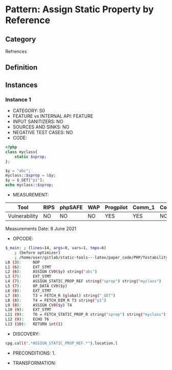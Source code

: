 # Pattern: Assign Static Property by Reference

## Category

Refrences

## Definition

## Instances

### Instance 1

- CATEGORY: S0
- FEATURE vs INTERNAL API: FEATURE
- INPUT SANITIZERS:  NO
- SOURCES AND SINKS: NO 
- NEGATIVE TEST CASES: NO
- CODE:

```php
<?php
class myclass{
	static $sprop;
};

$y = "abc";
myclass::$sprop = &$y;
$y = $_GET["p1"];
echo myclass::$sprop;
```

- MEASUREMENT:

| Tool          | RIPS | phpSAFE | WAP  | Progpilot | Comm_1 | Comm_2 | Correct |
| ------------- | ---- | ------- | ---- | --------- | ------- | --------- | ------- |
| Vulnerability | NO   | NO      | NO   | YES       | YES     | NO        | YES     |
Measurements Date: 8 June 2021

- OPCODE:

```bash
$_main: ; (lines=14, args=0, vars=1, tmps=6)
    ; (before optimizer)
    ; /home/user/gitlab/static-tools---latex/paper_code/PHP/Testability_Patterns/122_assign_static_prop_ref/122_assign_static_prop_ref.php:1-10
L0 (3):     NOP
L1 (6):     EXT_STMT
L2 (6):     ASSIGN CV0($y) string("abc")
L3 (7):     EXT_STMT
L4 (7):     ASSIGN_STATIC_PROP_REF string("sprop") string("myclass")
L5 (7):     OP_DATA CV0($y)
L6 (8):     EXT_STMT
L7 (8):     T3 = FETCH_R (global) string("_GET")
L8 (8):     T4 = FETCH_DIM_R T3 string("p1")
L9 (8):     ASSIGN CV0($y) T4
L10 (9):    EXT_STMT
L11 (9):    T6 = FETCH_STATIC_PROP_R string("sprop") string("myclass")
L12 (9):    ECHO T6
L13 (10):   RETURN int(1)
```

- DISCOVERY:

```bash
cpg.call(".*ASSIGN_STATIC_PROP_REF.*").location.l
```

- PRECONDITIONS:
   1.

- TRANSFORMATION: 

```

```

